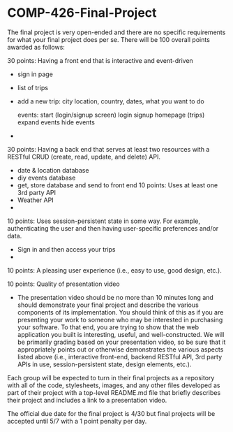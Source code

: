 # COMP-426-Final-Project

The final project is very open-ended and there are no specific requirements for what your final project does per se. There will be 100 overall points awarded as follows:

30 points: Having a front end that is interactive and event-driven
- sign in page
- list of trips
- add a new trip: city location, country, dates, what you want to do

  events:
  start (login/signup screen)
  login
  signup
  homepage (trips)
  expand events
  hide events
- 
30 points: Having a back end that serves at least two resources with a RESTful CRUD (create, read, update, and delete) API.
- date & location database
- diy events database
- get, store database and send to front end
10 points: Uses at least one 3rd party API
- Weather API
- 
10 points: Uses session-persistent state in some way.
For example, authenticating the user and then having user-specific preferences and/or data.
- Sign in and then access your trips
- 
10 points: A pleasing user experience (i.e., easy to use, good design, etc.).
 
10 points: Quality of presentation video
- The presentation video should be no more than 10 minutes long and should demonstrate your final project and describe the various components of its implementation. You should think of this as if you are presenting your work to someone who may be interested in purchasing your software. To that end, you are trying to show that the web application you built is interesting, useful, and well-constructed. We will be primarily grading based on your presentation video, so be sure that it appropriately points out or otherwise demonstrates the various aspects listed above (i.e., interactive front-end, backend RESTful API, 3rd party APIs in use, session-persistent state, design elements, etc.).


Each group will be expected to turn in their final projects as a repository with all of the code, stylesheets, images, and any other files developed as part of their project with a top-level README.md file that briefly describes their project and includes a link to a presentation video.

The official due date for the final project is 4/30 but final projects will be accepted until 5/7 with a 1 point penalty per day.
